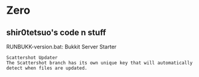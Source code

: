 Zero
====

shir0tetsuo's code n stuff
----

RUNBUKK-version.bat: Bukkit Server Starter

    Scattershot Updater
	The Scattershot branch has its own unique key that will automatically detect when files are updated.